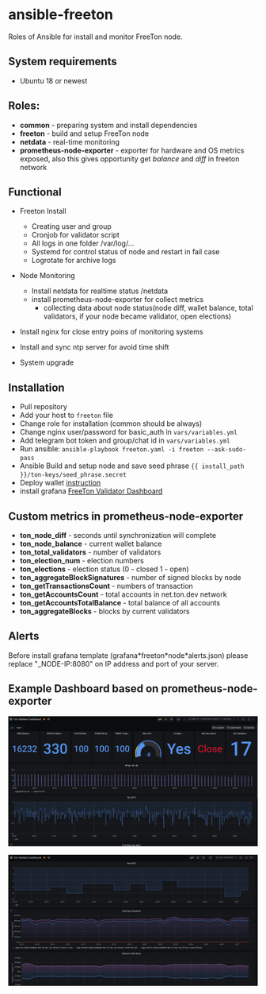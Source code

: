 # ansible-freeton

Roles of Ansible for install and monitor FreeTon node.

## System requirements

- Ubuntu 18 or newest

## Roles:

- **common** - preparing system and install dependencies
- **freeton** - build and setup FreeTon node
- **netdata** - real-time monitoring
- **prometheus-node-exporter** - exporter for hardware and OS metrics exposed, also this gives opportunity get _balance_ and _diff_ in freeton network

## Functional

- Freeton Install

  - Creating user and group
  - Cronjob for validator script
  - All logs in one folder /var/log/...
  - Systemd for control status of node and restart in fail case
  - Logrotate for archive logs

- Node Monitoring
  - Install netdata for realtime status <host>/netdata
  - install prometheus-node-exporter for collect metrics
    - collecting data about node status(node diff, wallet balance, total validators, if your node became validator, open elections)
- Install nginx for close entry poins of monitoring systems
- Install and sync ntp server for avoid time shift

* System upgrade

## Installation

- Pull repository
- Add your host to `freeton` file
- Change role for installation (common should be always)
- Change nginx user/password for basic_auth in `vars/variables.yml`
- Add telegram bot token and group/chat id in `vars/variables.yml`
- Run ansible: `ansible-playbook freeton.yaml -i freeton --ask-sudo-pass`
- Ansible Build and setup node and save seed phrase `{{ install_path }}/ton-keys/seed_phrase.secret`
- Deploy wallet [instruction](https://docs.ton.dev/86757ecb2/v/0/p/94921e-multisignature-wallet-management-in-tonos-cli)
- install grafana [FreeTon Validator Dashboard](https://grafana.com/grafana/dashboards/13394)

## Custom metrics in prometheus-node-exporter

- **ton_node_diff** - seconds until synchronization will complete
- **ton_node_balance** - current wallet balance
- **ton_total_validators** - number of validators
- **ton_election_num** - election numbers
- **ton_elections** - election status (0 - closed 1 - open)
- **ton_aggregateBlockSignatures** - number of signed blocks by node
- **ton_getTransactionsCount** - numbers of transaction
- **ton_getAccountsCount** - total accounts in net.ton.dev network
- **ton_getAccountsTotalBalance** - total balance of all accounts
- **ton_aggregateBlocks** - blocks by current validators

## Alerts

Before install grafana template (grafana\*freeton\*node\*alerts.json) please replace "\_NODE-IP:8080" on IP address and port of your server.

## Example Dashboard based on prometheus-node-exporter

![Alt text](images/dashboard.png?raw=true "FreeTon dashboard")

![Alt text](images/dashboard2.png?raw=true "FreeTon dashboard part2")
